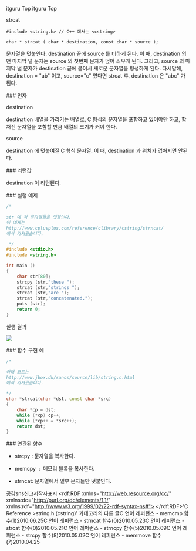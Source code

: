  itguru Top itguru Top

strcat

```info
#include <string.h> // C++ 에서는 <cstring>

char * strcat ( char * destination, const char * source );

```

문자열을 덧붙인다.
destination 끝에 source 를 더하게 된다. 이 때, destination 의 맨 마지막 널 문자는 source 의 첫번째 문자가 덮어 씌우게 된다. 그리고, source 의 마지막 널 문자가 destination 끝에 붙어서 새로운 문자열을 형성하게 된다. 다시말해, destination = "ab" 이고, source="c" 였다면 strcat 후, destination 은 "abc" 가 된다.

### 인자

destination

destination 배열을 가리키는 배열로, C 형식의 문자열을 포함하고 있어야만 하고, 합쳐진 문자열을 포함할 만큼 배열의 크기가 커야 한다.

source

destination 에 덧붙여질 C 형식 문자열. 이 때, destination 과 위치가 겹쳐지면 안된다.

### 리턴값

destination 이 리턴된다.

### 실행 예제

```cpp
/*

str 에 각 문자열들을 덧붙인다.
이 예제는
http://www.cplusplus.com/reference/clibrary/cstring/strncat/
에서 가져왔습니다.

 */
#include <stdio.h>
#include <string.h>

int main ()
{
    char str[80];
    strcpy (str,"these ");
    strcat (str,"strings ");
    strcat (str,"are ");
    strcat (str,"concatenated.");
    puts (str);
    return 0;
}
```


실행 결과

![](http://img1.daumcdn.net/thumb/R1920x0/?fname=http%3A%2F%2Fcfile23.uf.tistory.com%2Fimage%2F135F1E174BF5FA1D265DDE)

### 함수 구현 예

```cpp
/*

아래 코드는
http://www.jbox.dk/sanos/source/lib/string.c.html
에서 가져왔습니다.

*/
char *strcat(char *dst, const char *src)
{
    char *cp = dst;
    while (*cp) cp++;
    while (*cp++ = *src++);
    return dst;
}

```



### 연관된 함수

* strcpy : 문자열을 복사한다.

* memcpy  :  메모리 블록을 복사한다.
* strncat: 문자열에서 일부 문자들만 덧붙인다.


공감sns신고저작자표시	<rdf:RDF xmlns="http://web.resource.org/cc/" xmlns:dc="http://purl.org/dc/elements/1.1/" xmlns:rdf="http://www.w3.org/1999/02/22-rdf-syntax-ns#">		<Work rdf:about="">			<license rdf:resource="http://creativecommons.org/licenses/by-fr/2.0/kr/" />		</Work>		<License rdf:about="http://creativecommons.org/licenses/by-fr/">			<permits rdf:resource="http://web.resource.org/cc/Reproduction"/>			<permits rdf:resource="http://web.resource.org/cc/Distribution"/>			<requires rdf:resource="http://web.resource.org/cc/Notice"/>			<requires rdf:resource="http://web.resource.org/cc/Attribution"/>			<permits rdf:resource="http://web.resource.org/cc/DerivativeWorks"/>		</License>	</rdf:RDF>'C Reference >string.h (cstring)' 카테고리의 다른 글C 언어 레퍼런스 - memcmp 함수(1)2010.06.25C 언어 레퍼런스 - strncat 함수(0)2010.05.23C 언어 레퍼런스 - strcat 함수(0)2010.05.21C 언어 레퍼런스 - strncpy 함수(5)2010.05.09C 언어 레퍼런스 - strcpy 함수(8)2010.05.02C 언어 레퍼런스 - memmove 함수(7)2010.04.25

